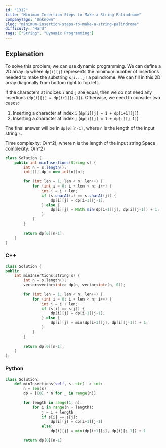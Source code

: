 ```yaml
---
id: "1312"
title: "Minimum Insertion Steps to Make a String Palindrome"
companyTags: "Unknown"
slug: "minimum-insertion-steps-to-make-a-string-palindrome"
difficulty: "Hard"
tags: ["String", "Dynamic Programming"]
---
```


## Explanation
To solve this problem, we can use dynamic programming. We can define a 2D array `dp` where `dp[i][j]` represents the minimum number of insertions needed to make the substring `s[i...j]` a palindrome. We can fill in this 2D array diagonally from bottom right to top left.

If the characters at indices `i` and `j` are equal, then we do not need any insertions (`dp[i][j] = dp[i+1][j-1]`). Otherwise, we need to consider two cases:
1. Inserting a character at index `i` (`dp[i][j] = 1 + dp[i+1][j]`)
2. Inserting a character at index `j` (`dp[i][j] = 1 + dp[i][j-1]`)

The final answer will be in `dp[0][n-1]`, where `n` is the length of the input string `s`.

Time complexity: O(n^2), where n is the length of the input string
Space complexity: O(n^2)
```java
class Solution {
    public int minInsertions(String s) {
        int n = s.length();
        int[][] dp = new int[n][n];
        
        for (int len = 1; len < n; len++) {
            for (int i = 0; i + len < n; i++) {
                int j = i + len;
                if (s.charAt(i) == s.charAt(j)) {
                    dp[i][j] = dp[i+1][j-1];
                } else {
                    dp[i][j] = Math.min(dp[i+1][j], dp[i][j-1]) + 1;
                }
            }
        }
        
        return dp[0][n-1];
    }
}
```

### C++
```cpp
class Solution {
public:
    int minInsertions(string s) {
        int n = s.length();
        vector<vector<int>> dp(n, vector<int>(n, 0));
        
        for (int len = 1; len < n; len++) {
            for (int i = 0; i + len < n; i++) {
                int j = i + len;
                if (s[i] == s[j]) {
                    dp[i][j] = dp[i+1][j-1];
                } else {
                    dp[i][j] = min(dp[i+1][j], dp[i][j-1]) + 1;
                }
            }
        }
        
        return dp[0][n-1];
    }
};
```

### Python
```python
class Solution:
    def minInsertions(self, s: str) -> int:
        n = len(s)
        dp = [[0] * n for _ in range(n)]
        
        for length in range(1, n):
            for i in range(n - length):
                j = i + length
                if s[i] == s[j]:
                    dp[i][j] = dp[i+1][j-1]
                else:
                    dp[i][j] = min(dp[i+1][j], dp[i][j-1]) + 1
        
        return dp[0][n-1]
```